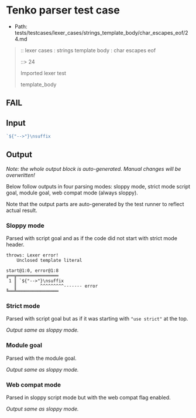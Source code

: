 # Tenko parser test case

- Path: tests/testcases/lexer_cases/strings_template_body/char_escapes_eof/24.md

> :: lexer cases : strings template body : char escapes eof
>
> ::> 24
>
> Imported lexer test
>
> template_body

## FAIL

## Input

`````js
`${"-->"}\nsuffix
`````

## Output

_Note: the whole output block is auto-generated. Manual changes will be overwritten!_

Below follow outputs in four parsing modes: sloppy mode, strict mode script goal, module goal, web compat mode (always sloppy).

Note that the output parts are auto-generated by the test runner to reflect actual result.

### Sloppy mode

Parsed with script goal and as if the code did not start with strict mode header.

`````
throws: Lexer error!
    Unclosed template literal

start@1:0, error@1:8
╔══╦════════════════
 1 ║ `${"-->"}\nsuffix
   ║         ^^^^^^^^^------- error
╚══╩════════════════

`````

### Strict mode

Parsed with script goal but as if it was starting with `"use strict"` at the top.

_Output same as sloppy mode._

### Module goal

Parsed with the module goal.

_Output same as sloppy mode._

### Web compat mode

Parsed in sloppy script mode but with the web compat flag enabled.

_Output same as sloppy mode._
